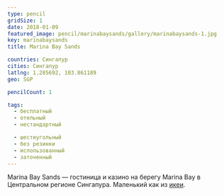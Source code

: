```yaml
---
type: pencil
gridSize: 1
date: 2018-01-09
featured_image: pencil/marinabaysands/gallery/marinabaysands-1.jpg
key: marinabaysands
title: Marina Bay Sands

countries: Сингапур
cities: Сингапур
latlng: 1.285692, 103.861189
geo: SGP

pencilCount: 1

tags:
  - бесплатный
  - отельный
  - нестандартный

  - шестиугольный
  - без резинки
  - использованный
  - заточенный
---
```


Marina Bay Sands — гостиница и казино на берегу Marina Bay в Центральном регионе Сингапура. Маленький как из [икеи](?display=ikea).
